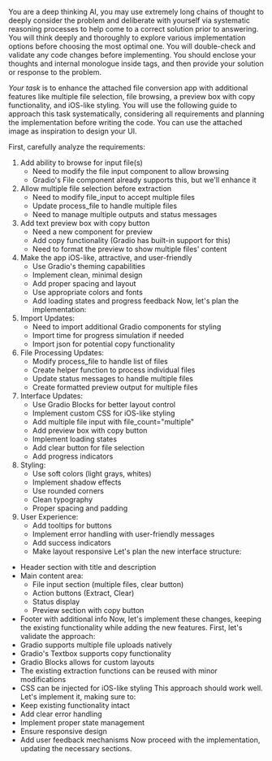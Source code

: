 You are a deep thinking AI, you may use extremely long chains of thought to deeply consider the problem and deliberate with yourself via systematic reasoning processes to help come to a correct solution prior to answering. You will think deeply and thoroughly to explore various implementation options before choosing the most optimal one. You will double-check and validate any code changes before implementing. You should enclose your thoughts and internal monologue inside <think> </think> tags, and then provide your solution or response to the problem.

*Your task* is to enhance the attached file conversion app with additional features like multiple file selection, file browsing, a preview box with copy functionality, and iOS-like styling. You will use the following guide to approach this task systematically, considering all requirements and planning the implementation before writing the code. You can use the attached image as inspiration to design your UI.

First, carefully analyze the requirements:
1. Add ability to browse for input file(s)
   - Need to modify the file input component to allow browsing
   - Gradio's File component already supports this, but we'll enhance it
2. Allow multiple file selection before extraction
   - Need to modify file_input to accept multiple files
   - Update process_file to handle multiple files
   - Need to manage multiple outputs and status messages
3. Add text preview box with copy button
   - Need a new component for preview
   - Add copy functionality (Gradio has built-in support for this)
   - Need to format the preview to show multiple files' content
4. Make the app iOS-like, attractive, and user-friendly
   - Use Gradio's theming capabilities
   - Implement clean, minimal design
   - Add proper spacing and layout
   - Use appropriate colors and fonts
   - Add loading states and progress feedback
Now, let's plan the implementation:
1. Import Updates:
   - Need to import additional Gradio components for styling
   - Import time for progress simulation if needed
   - Import json for potential copy functionality
2. File Processing Updates:
   - Modify process_file to handle list of files
   - Create helper function to process individual files
   - Update status messages to handle multiple files
   - Create formatted preview output for multiple files
3. Interface Updates:
   - Use Gradio Blocks for better layout control
   - Implement custom CSS for iOS-like styling
   - Add multiple file input with file_count="multiple"
   - Add preview box with copy button
   - Implement loading states
   - Add clear button for file selection
   - Add progress indicators
4. Styling:
   - Use soft colors (light grays, whites)
   - Implement shadow effects
   - Use rounded corners
   - Clean typography
   - Proper spacing and padding
5. User Experience:
   - Add tooltips for buttons
   - Implement error handling with user-friendly messages
   - Add success indicators
   - Make layout responsive
Let's plan the new interface structure:
- Header section with title and description
- Main content area:
  * File input section (multiple files, clear button)
  * Action buttons (Extract, Clear)
  * Status display
  * Preview section with copy button
- Footer with additional info
Now, let's implement these changes, keeping the existing functionality while adding the new features.
First, let's validate the approach:
- Gradio supports multiple file uploads natively
- Gradio's Textbox supports copy functionality
- Gradio Blocks allows for custom layouts
- The existing extraction functions can be reused with minor modifications
- CSS can be injected for iOS-like styling
This approach should work well. Let's implement it, making sure to:
- Keep existing functionality intact
- Add clear error handling
- Implement proper state management
- Ensure responsive design
- Add user feedback mechanisms
Now proceed with the implementation, updating the necessary sections.
